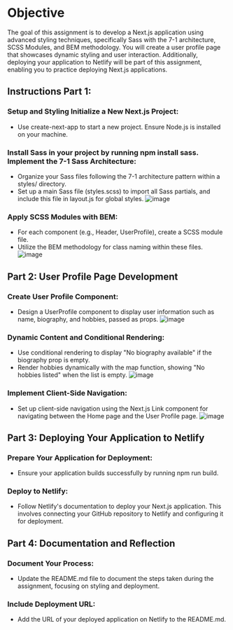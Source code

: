 # Objective  
The goal of this assignment is to develop a Next.js application using advanced styling techniques, specifically Sass with the 7-1 architecture, SCSS Modules, and BEM methodology. You will create a user profile page that showcases dynamic styling and user interaction.   Additionally, deploying your application to Netlify will be part of this assignment, enabling you to practice deploying Next.js applications.  
  
  
  
## Instructions Part 1:  
### Setup and Styling Initialize a New Next.js Project:  
- Use create-next-app to start a new project. Ensure Node.js is installed on your machine.
  
### Install Sass in your project by running npm install sass. Implement the 7-1 Sass Architecture:  
- Organize your Sass files following the 7-1 architecture pattern within a styles/ directory.
- Set up a main Sass file (styles.scss) to import all Sass partials, and include this file in layout.js for global styles.
![image](https://github.com/rja87sd/l3-w3-d1-assignment/assets/145504216/5cfbeee7-139b-4e5c-b57a-067ec62c8678)  
  
### Apply SCSS Modules with BEM: 
- For each component (e.g., Header, UserProfile), create a SCSS module file.
- Utilize the BEM methodology for class naming within these files.
![image](https://github.com/rja87sd/l3-w3-d1-assignment/assets/145504216/019e228e-d51d-47d0-9292-79ab5d2300bf)  
  
## Part 2: User Profile Page Development  
### Create User Profile Component:  
- Design a UserProfile component to display user information such as name, biography, and hobbies, passed as props.
![image](https://github.com/rja87sd/l3-w3-d1-assignment/assets/145504216/770a1606-9c32-4ff1-9796-e94a12b3fb31)  
  
### Dynamic Content and Conditional Rendering:  
- Use conditional rendering to display "No biography available" if the biography prop is empty.
- Render hobbies dynamically with the map function, showing "No hobbies listed" when the list is empty.
![image](https://github.com/rja87sd/l3-w3-d1-assignment/assets/145504216/f4d68e94-dbea-4410-aed8-5bec89caf7ac)  
  
### Implement Client-Side Navigation:  
- Set up client-side navigation using the Next.js Link component for navigating between the Home page and the User Profile page.
![image](https://github.com/rja87sd/l3-w3-d1-assignment/assets/145504216/8d89fe4f-78f8-4609-98b7-b85b5dbbc9b2)    
  
## Part 3: Deploying Your Application to Netlify  
### Prepare Your Application for Deployment:  
- Ensure your application builds successfully by running npm run build.
  
### Deploy to Netlify:  
- Follow Netlify's documentation to deploy your Next.js application. This involves connecting your GitHub repository to Netlify and configuring it for deployment.
  
## Part 4: Documentation and Reflection  
### Document Your Process:  
- Update the README.md file to document the steps taken during the assignment, focusing on styling and deployment.
  
### Include Deployment URL:  
- Add the URL of your deployed application on Netlify to the README.md.


